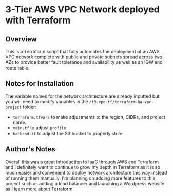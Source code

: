# 3-Tier AWS VPC Network deployed with Terraform

## Overview
This is a Terraform script that fully automates the deployment of an AWS VPC network complete with public and private subnets spread across two AZs to provide better fault tolerance and availability as well as an IGW and route table.

## Notes for Installation
The variable names for the network architecture are already inputted but you will need to modify variables in the `/t3-vpc-tf/terraform-ha-vpc-project` folder:
* `terraform.tfvars` to make adjustments to the region, CIDRs, and project name.
* `main.tf` to adjust `profile`
* `backend.tf` to adjust the S3 bucket to properly store

## Author's Notes
Overall this was a great introduction to IaaC through AWS and Terraform and I definitely want to continue to grow my depth in Terraform as it is so much easier and convenient to deploy network architecture this way instead of running them manually.  I'm planning on adding more features to this project such as adding a load balancer and launching a Wordpress website as I learn more about Terraform.
